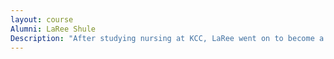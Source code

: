 ```yaml
---
layout: course
Alumni: LaRee Shule
Description: "After studying nursing at KCC, LaRee went on to become a nurse practioner. Today, she has a practice in the Watseka area, visiting farmers to offer medical care. She accepts goods and services as payment from those in need."
---
```

